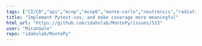 ```yaml
---
tags: ["CI/CD","api","mcnp","mcnp6","monte-carlo","neutronics","radiation-transport"]
title: "Implement Pytest-cov, and make coverage more meaningful"
html_url: "https://github.com/idaholab/MontePy/issues/533"
user: "MicahGale"
repo: "idaholab/MontePy"
---
```


